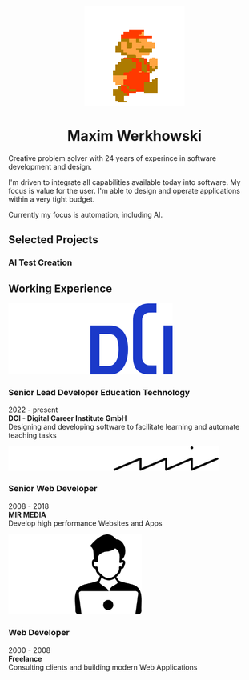 <p align="center"><img src="assets/mario-walk.gif" /></p>

<h1 align="center">Maxim Werkhowski</h1>
Creative problem solver with 24 years of experince in software development and design.  

I'm driven to integrate all capabilities available today into software. My focus is value for the user. I'm able to design and operate applications within a very tight budget.  
  
Currently my focus is automation, including AI.

## Selected Projects


### AI Test Creation

## Working Experience
<img src="assets/dci.svg#gh-dark-mode-only" /><img src="assets/dci-light.svg#gh-light-mode-only" />

### Senior Lead Developer Education Technology
  2022 - present  
  **DCI - Digital Career Institute GmbH**  
  Designing and developing software to facilitate learning and automate teaching tasks

<img src="assets/mir.svg#gh-dark-mode-only" style="width: 210px" /><img src="assets/mir-light.svg#gh-light-mode-only" style="width: 210px" />

### Senior Web Developer
  2008 - 2018  
  **MIR MEDIA**  
  Develop high performance Websites and Apps

<img src="assets/freelance.svg#gh-dark-mode-only" style="width: 133px" /><img src="assets/freelance-light.svg#gh-light-mode-only" style="width: 133px" />

### Web Developer
  2000 - 2008  
  **Freelance**  
  Consulting clients and building modern Web Applications
